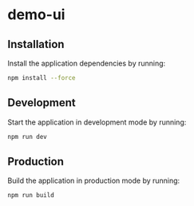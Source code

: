 # demo-ui

## Installation

Install the application dependencies by running:

```sh
npm install --force
```

## Development

Start the application in development mode by running:

```sh
npm run dev
```

## Production

Build the application in production mode by running:

```sh
npm run build
```
